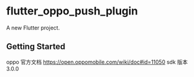 # flutter_oppo_push_plugin

A new Flutter project.

## Getting Started

oppo 官方文档 https://open.oppomobile.com/wiki/doc#id=11050
sdk 版本 3.0.0

